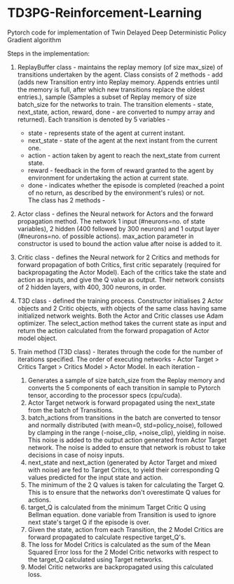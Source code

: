 # TD3PG-Reinforcement-Learning
Pytorch code for implementation of Twin Delayed Deep Deterministic Policy Gradient algorithm

Steps in the implementation:
1. ReplayBuffer class - maintains the replay memory (of size max_size) of transitions undertaken by the agent. Class consists of 2 methods - add (adds new Transition entry into Replay memory. Appends entries until the memory is full, after which new transitions replace the oldest entries.), sample (Samples a subset of Replay memory of size batch_size for the networks to train. The transition elements - state, next_state, action, reward, done - are converted to numpy array and returned). Each transition is denoted by 5 variables -
      * state - represents state of the agent at current instant.
      * next_state - state of the agent at the next instant from the current one.
      * action - action taken by agent to reach the next_state from current state.
      * reward - feedback in the form of reward granted to the agent by environment for undertaking the action at current state.
      * done - indicates whether the episode is completed (reached a point of no return, as described by the environment's rules) or not.  
The class has 2 methods -
      
2. Actor class - defines the Neural network for Actors and the forward propagation method. The network 1 input (#neurons=no. of state variables), 2 hidden (400 followed by 300 neurons) and 1 output layer (#neurons=no. of possible actions). max_action parameter in constructor is used to bound the action value after noise is added to it.
3. Critic class - defines the Neural network for 2 Critics and methods for forward propagation of both Critics, first critic separately (required for backpropagating the Actor Model). Each of the critics take the state and action as inputs, and give the Q value as output. Their network consists of 2 hidden layers, with 400, 300 neurons, in order.
4. T3D class - defined the training process. Constructor initialises 2 Actor objects and 2 Critic objects, with objects of the same class having same initialized network weights. Both the Actor and Critic classes use Adam optimizer. The select_action method takes the current state as input and return the action calculated from the forward propagation of Actor model object.
5. Train method (T3D class) - Iterates through the code for the number of iterations specified. The order of executing networks - Actor Target > Critics Target > Critics Model > Actor Model. In each iteration - 
      1. Generates a sample of size batch_size from the Replay memory and converts the 5 components of each transition in sample to Pytorch tensor, according to the processor specs (cpu/cuda).
      2. Actor Target network is forward propagated using the next_state from the batch of Transitions.
      3. batch_actions from transitions in the batch are converted to tensor and normally distributed (with mean=0, std=policy_noise), followed by clamping in the range (-noise_clip, +noise_clip), yielding in noise. This noise is added to the output action generated from Actor Target network. The noise is added to ensure that network is robust to take decisions in case of noisy inputs.
      4. next_state and next_action (generated by Actor Target and mixed with noise) are fed to Target Critics, to yield their corresponding Q values predicted for the input state and action.
      5. The minimum of the 2 Q values is taken for calculating the Target Q. This is to ensure that the networks don't overestimate Q values for actions.
      6. target_Q is calculated from the minimum Target Critic Q using Bellman equation. done variable from Transition is used to ignore next state's target Q if the episode is over.
      7. Given the state, action from each Transition, the 2 Model Critics are forward propagated to calculate respective target_Q's.
      8. The loss for Model Critics is calculated as the sum of the Mean Squared Error loss for the 2 Model Critic networks with respect to the target_Q calculated using Target networks.
      9. Model Critic networks are backpropagated using this calculated loss.                                                                                        
